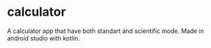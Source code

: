# calculator

A calculator app that have both standart and scientific mode.
Made in android studio with kotlin.
